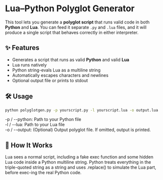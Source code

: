 # Lua–Python Polyglot Generator

This tool lets you generate a **polyglot script** that runs valid code in both **Python** and **Lua**. You can feed it separate `.py` and `.lua` files, and it will produce a single script that behaves correctly in either interpreter.

## ✨ Features

- Generates a script that runs as valid **Python** and valid **Lua**
- Lua runs natively
- Python string-evals Lua as a multiline string
- Automatically escapes characters and newlines
- Optional output file or prints to stdout

## 🛠 Usage

```bash
python polyglotgen.py -p yourscript.py -l yourscript.lua -o output.lua
```

-p / --python: Path to your Python file <br>
-l / --lua: Path to your Lua file<br>
-o / --output: (Optional) Output polyglot file. If omitted, output is printed.

## 📄 How It Works

Lua sees a normal script, including a fake exec function and some hidden Lua code inside a Python multiline string.
Python treats everything in the triple-quoted string as a string and uses .replace() to simulate the Lua part, before exec-ing the real Python code.

